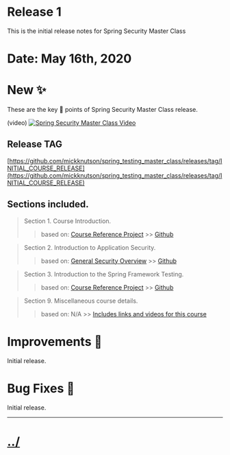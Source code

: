 # Release 1

This is the initial release notes for Spring Security Master Class


# Date: May 16th, 2020

# New :sparkles:

These are the key :key: points of Spring Security Master Class release.

(video)
[![Spring Security Master Class Video](https://img.youtube.com/vi/Fp4ZSAZoA7c/maxresdefault.jpg)](http://www.youtube.com/watch?v=Fp4ZSAZoA7c "Official Release: Spring Security Master Class")


## Release TAG
[https://github.com/mickknutson/spring_testing_master_class/releases/tag/INITIAL_COURSE_RELEASE](https://github.com/mickknutson/spring_testing_master_class/releases/tag/INITIAL_COURSE_RELEASE)


## Sections included.


> Section 1. Course Introduction.
>> based on: [Course Reference Project](../../chapter00/README.md)
    >> [Github][chapter01Repo]

> Section 2. Introduction to Application Security.
>> based on: [General Security Overview](../../chapter00/README.md)
    >> [Github][chapter00Repo]

> Section 3. Introduction to the Spring Framework Testing.
>> based on: [Course Reference Project](../../chapter01/README.md)
    >> [Github][chapter01Repo]


> Section 9. Miscellaneous course details.
>> based on: N/A
    >> [Includes links and videos for this course](../../docs/resources.md)



# Improvements :raised_hands:

Initial release.


# Bug Fixes :bug:

Initial release.



---

# [../](../README.md)

[chapter00Repo]: https://github.com/mickknutson/spring_testing_master_class/blob/master/chapter00/README.md
[chapter01Repo]: https://github.com/mickknutson/spring_testing_master_class/blob/master/chapter01/README.md
